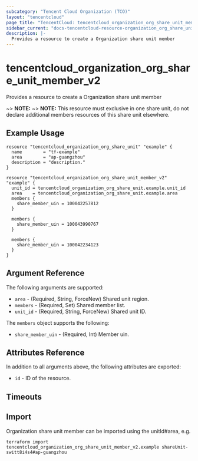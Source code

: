 ```yaml
---
subcategory: "Tencent Cloud Organization (TCO)"
layout: "tencentcloud"
page_title: "TencentCloud: tencentcloud_organization_org_share_unit_member_v2"
sidebar_current: "docs-tencentcloud-resource-organization_org_share_unit_member_v2"
description: |-
  Provides a resource to create a Organization share unit member
---
```


# tencentcloud_organization_org_share_unit_member_v2

Provides a resource to create a Organization share unit member

~> **NOTE:** ~> **NOTE:** This resource must exclusive in one share unit, do not declare additional members resources of this share unit elsewhere.

## Example Usage

```hcl
resource "tencentcloud_organization_org_share_unit" "example" {
  name        = "tf-example"
  area        = "ap-guangzhou"
  description = "description."
}

resource "tencentcloud_organization_org_share_unit_member_v2" "example" {
  unit_id = tencentcloud_organization_org_share_unit.example.unit_id
  area    = tencentcloud_organization_org_share_unit.example.area
  members {
    share_member_uin = 100042257812
  }

  members {
    share_member_uin = 100043990767
  }

  members {
    share_member_uin = 100042234123
  }
}
```

## Argument Reference

The following arguments are supported:

* `area` - (Required, String, ForceNew) Shared unit region.
* `members` - (Required, Set) Shared member list.
* `unit_id` - (Required, String, ForceNew) Shared unit ID.

The `members` object supports the following:

* `share_member_uin` - (Required, Int) Member uin.

## Attributes Reference

In addition to all arguments above, the following attributes are exported:

* `id` - ID of the resource.



## Timeouts

<no value>


## Import

Organization share unit member can be imported using the unitId#area, e.g.

```
terraform import tencentcloud_organization_org_share_unit_member_v2.example shareUnit-switt8i4s4#ap-guangzhou
```

